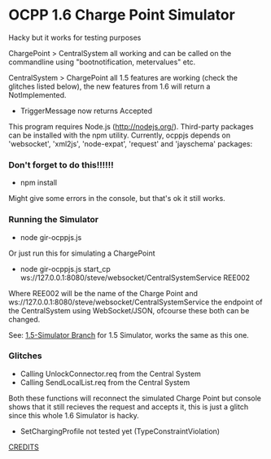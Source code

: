 # OCPP 1.6 Charge Point Simulator
Hacky but it works for testing purposes

ChargePoint > CentralSystem all working and can be called on the commandline using "bootnotification, metervalues" etc.

CentralSystem > ChargePoint all 1.5 features are working (check the glitches listed below), the new features from 1.6 will return a NotImplemented.

+ TriggerMessage now returns Accepted

This program requires Node.js (http://nodejs.org/). Third-party packages can be installed with the npm utility. Currently, ocppjs depends on 'websocket', 'xml2js', 'node-expat', 'request' and 'jayschema' packages:

### Don't forget to do this!!!!!!
+ npm install  

Might give some errors in the console, but that's ok it still works.

### Running the Simulator
+ node gir-ocppjs.js  

Or just run this for simulating a ChargePoint  
+ node gir-ocppjs.js start_cp ws://127.0.0.1:8080/steve/websocket/CentralSystemService REE002

Where REE002 will be the name of the Charge Point and ws://127.0.0.1:8080/steve/websocket/CentralSystemService the endpoint of the CentralSystem using WebSocket/JSON, ofcourse these both can be changed.

See: [1.5-Simulator Branch](https://github.com/JavaIsJavaScript/ocpp1.6-CP-Simulator/tree/1.5-Simulator) for 1.5 Simulator, works the same as this one.

### Glitches
+ Calling UnlockConnector.req from the Central System  
+ Calling SendLocalList.req from the Central System  

Both these functions will reconnect the simulated Charge Point but console shows that it still recieves the request and accepts it, this is just a glitch since this whole 1.6 Simulator is hacky.

+ SetChargingProfile not tested yet (TypeConstraintViolation)




[CREDITS](http://www.gir.fr/ocppjs/)
